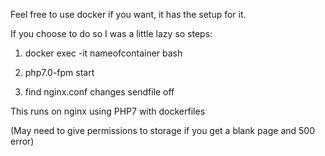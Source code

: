 Feel free to use docker if you want, it has the setup for it.

If you choose to do so I was a little lazy so steps:

1) docker exec -it nameofcontainer bash

2) php7.0-fpm start

3) find nginx.conf changes sendfile off

This runs on nginx using PHP7 with dockerfiles

(May need to give permissions to storage if you get a blank page and 500 error)